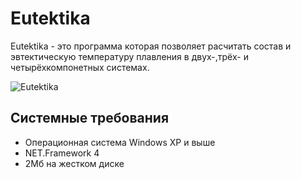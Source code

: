 # Eutektika #
Eutektika - это программа которая позволяет расчитать состав и эвтектическую температуру плавления в двух-,трёх- и четырёхкомпонетных системах.

![Eutektika](https://chefranov.name/wp-content/uploads/2020/04/eutektika3.1.1.png)

## Системные требования ##
- Операционная система Windows XP и выше
- NET.Framework 4
- 2Мб на жестком диске